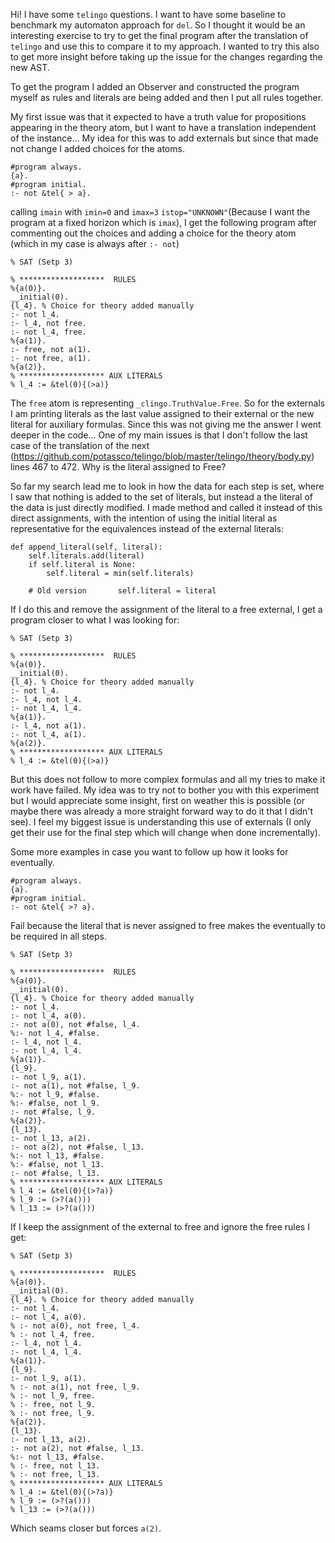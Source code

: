 
Hi! I have some `telingo` questions. 
I want to have some baseline to benchmark my automaton approach for `del`. So I thought it would be an interesting exercise to try to get the final program after the translation of `telingo` and use this to compare it to my approach. I wanted to try this also to get more insight before taking up the issue for the changes regarding the new AST. 

To get the program I added an Observer and constructed the program myself as rules and literals are being added and then I put all rules together.

My first issue was that it expected to have a truth value for propositions appearing in the theory atom, but I want to have a translation independent of the instance... My idea for this was to add externals but since that made not change I added choices for the atoms.

```
#program always.
{a}.
#program initial.
:- not &tel{ > a}.
```

calling `imain` with `imin=0` and `imax=3` `istop="UNKNOWN"`(Because I want the program at a fixed horizon which is `imax`), I get the following program after commenting out the choices and adding a choice for the theory atom (which in my case is always after `:- not`)


```
% SAT (Setp 3) 

% *******************  RULES
%{a(0)}.
__initial(0).
{l_4}. % Choice for theory added manually
:- not l_4.
:- l_4, not free.
:- not l_4, free.
%{a(1)}.
:- free, not a(1).
:- not free, a(1).
%{a(2)}.
% ******************* AUX LITERALS
% l_4 := &tel(0){(>a)}
```

The `free` atom is representing `_clingo.TruthValue.Free`. So for the externals I am printing literals as the last value assigned to their external or the new literal for auxiliary formulas. Since this was not giving me the answer I went deeper in the code... One of my main issues is that I don't follow the last case of the translation of the next (https://github.com/potassco/telingo/blob/master/telingo/theory/body.py) lines 467 to 472. Why is the literal assigned to Free? 

So far my search lead me to look in how the data for each step is set, where I saw that nothing is added to the set of literals, but instead a  the literal of the data is just directly modified. I made method and called it instead of this direct assignments, with the intention of using the initial literal as representative for the equivalences instead of the external literals:

```
def append_literal(self, literal):
    self.literals.add(literal)
    if self.literal is None:
        self.literal = min(self.literals)

    # Old version       self.literal = literal
```

If I do this and remove the assignment of the literal to a free external, I get a program closer to what I was looking for:

```
% SAT (Setp 3) 

% *******************  RULES
%{a(0)}.
__initial(0).
{l_4}. % Choice for theory added manually
:- not l_4.
:- l_4, not l_4.
:- not l_4, l_4.
%{a(1)}.
:- l_4, not a(1).
:- not l_4, a(1).
%{a(2)}.
% ******************* AUX LITERALS
% l_4 := &tel(0){(>a)}
```

But this does not follow to more complex formulas and all my tries to make it work have failed. 
My idea was to try not to bother you with this experiment but I would appreciate some insight, first on weather this is possible (or maybe there was already a more straight forward way to do it that I didn't see). I feel my biggest issue is understanding this use of externals (I only get their use for the final step which will change when done incrementally). 


Some more examples in case you want to follow up how it looks for eventually. 
```
#program always.
{a}.
#program initial.
:- not &tel{ >? a}.
```
Fail because the literal that is never assigned to free makes the eventually to be required in all steps. 
```
% SAT (Setp 3) 

% *******************  RULES
%{a(0)}.
__initial(0).
{l_4}. % Choice for theory added manually
:- not l_4.
:- not l_4, a(0).
:- not a(0), not #false, l_4.
%:- not l_4, #false.
:- l_4, not l_4.
:- not l_4, l_4.
%{a(1)}.
{l_9}.
:- not l_9, a(1).
:- not a(1), not #false, l_9.
%:- not l_9, #false.
%:- #false, not l_9.
:- not #false, l_9.
%{a(2)}.
{l_13}.
:- not l_13, a(2).
:- not a(2), not #false, l_13.
%:- not l_13, #false.
%:- #false, not l_13.
:- not #false, l_13.
% ******************* AUX LITERALS
% l_4 := &tel(0){(>?a)}
% l_9 := (>?(a()))
% l_13 := (>?(a()))
```

If I keep the assignment of the external to free and ignore the free rules I get:

```
% SAT (Setp 3) 

% *******************  RULES
%{a(0)}.
__initial(0).
{l_4}. % Choice for theory added manually
:- not l_4.
:- not l_4, a(0).
% :- not a(0), not free, l_4.
% :- not l_4, free.
:- l_4, not l_4.
:- not l_4, l_4.
%{a(1)}.
{l_9}.
:- not l_9, a(1).
% :- not a(1), not free, l_9.
% :- not l_9, free.
% :- free, not l_9.
% :- not free, l_9.
%{a(2)}.
{l_13}.
:- not l_13, a(2).
:- not a(2), not #false, l_13.
%:- not l_13, #false.
% :- free, not l_13.
% :- not free, l_13.
% ******************* AUX LITERALS
% l_4 := &tel(0){(>?a)}
% l_9 := (>?(a()))
% l_13 := (>?(a()))
```

Which seams closer but forces `a(2)`.